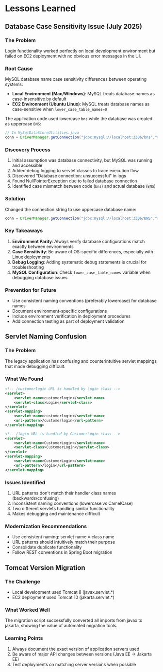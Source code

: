 # Lessons Learned

## Database Case Sensitivity Issue (July 2025)

### The Problem
Login functionality worked perfectly on local development environment but failed on EC2 deployment with no obvious error messages in the UI.

### Root Cause
MySQL database name case sensitivity differences between operating systems:
- **Local Environment (Mac/Windows)**: MySQL treats database names as case-insensitive by default
- **EC2 Environment (Ubuntu Linux)**: MySQL treats database names as case-sensitive when `lower_case_table_names=0`

The application code used lowercase `bns` while the database was created as uppercase `BNS`:
```java
// In MySqlDataStoreUtilities.java
conn = DriverManager.getConnection("jdbc:mysql://localhost:3306/bns","root","Passw0rd!");
```

### Discovery Process
1. Initial assumption was database connectivity, but MySQL was running and accessible
2. Added debug logging to servlet classes to trace execution flow
3. Discovered "Database connection: unsuccessful" in logs
4. Found NullPointerException due to failed database connection
5. Identified case mismatch between code (`bns`) and actual database (`BNS`)

### Solution
Changed the connection string to use uppercase database name:
```java
conn = DriverManager.getConnection("jdbc:mysql://localhost:3306/BNS","root","Passw0rd!");
```

### Key Takeaways
1. **Environment Parity**: Always verify database configurations match exactly between environments
2. **Case Sensitivity**: Be aware of OS-specific differences, especially with Linux deployments
3. **Debug Logging**: Adding systematic debug statements is crucial for troubleshooting
4. **MySQL Configuration**: Check `lower_case_table_names` variable when debugging database issues

### Prevention for Future
- Use consistent naming conventions (preferably lowercase) for database names
- Document environment-specific configurations
- Include environment verification in deployment procedures
- Add connection testing as part of deployment validation

## Servlet Naming Confusion

### The Problem
The legacy application has confusing and counterintuitive servlet mappings that made debugging difficult.

### What We Found
```xml
<!-- /customerlogin URL is handled by Login class -->
<servlet>
    <servlet-name>customerlogin</servlet-name>
    <servlet-class>Login</servlet-class>
</servlet>
<servlet-mapping>
    <servlet-name>customerlogin</servlet-name>
    <url-pattern>/customerlogin</url-pattern>
</servlet-mapping>

<!-- /login URL is handled by CustomerLogin class -->
<servlet>
    <servlet-name>CustomerLogin</servlet-name>
    <servlet-class>CustomerLogin</servlet-class>
</servlet>
<servlet-mapping>
    <servlet-name>CustomerLogin</servlet-name>
    <url-pattern>/login</url-pattern>
</servlet-mapping>
```

### Issues Identified
1. URL patterns don't match their handler class names (backwards/confusing)
2. Inconsistent naming conventions (lowercase vs CamelCase)
3. Two different servlets handling similar functionality
4. Makes debugging and maintenance difficult

### Modernization Recommendations
- Use consistent naming: servlet name = class name
- URL patterns should intuitively match their purpose
- Consolidate duplicate functionality
- Follow REST conventions in Spring Boot migration

## Tomcat Version Migration

### The Challenge
- Local development used Tomcat 8 (javax.servlet.*)
- EC2 deployment used Tomcat 10 (jakarta.servlet.*)

### What Worked Well
The migration script successfully converted all imports from javax to jakarta, showing the value of automated migration tools.

### Learning Points
1. Always document the exact version of application servers used
2. Be aware of major API changes between versions (Java EE → Jakarta EE)
3. Test deployments on matching server versions when possible
